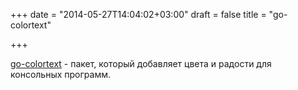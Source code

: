 +++
date = "2014-05-27T14:04:02+03:00"
draft = false
title = "go-colortext"

+++

<p><a href="https://github.com/daviddengcn/go-colortext">go-colortext</a>&nbsp;- пакет, который добавляет цвета и радости для консольных программ.</p>

